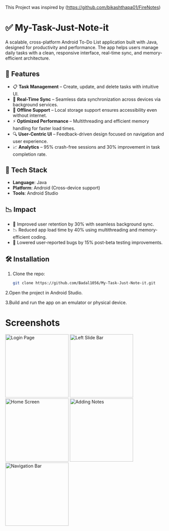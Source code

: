 This Project was inspired by (https://github.com/bikashthapa01/FireNotes)

# ✅ My-Task-Just-Note-it
A scalable, cross-platform Android To-Do List application built with Java, designed for productivity and performance. The app helps users manage daily tasks with a clean, responsive interface, real-time sync, and memory-efficient architecture.

## 📲 Features
- 📋 **Task Management** – Create, update, and delete tasks with intuitive UI.
- 🔄 **Real-Time Sync** – Seamless data synchronization across devices via background services.
- 💾 **Offline Support** – Local storage support ensures accessibility even without internet.
- ⚡ **Optimized Performance** – Multithreading and efficient memory handling for faster load times.
- 🔍 **User-Centric UI** – Feedback-driven design focused on navigation and user experience.
- 📈 **Analytics** – 95% crash-free sessions and 30% improvement in task completion rate.

## 🚀 Tech Stack
- **Language**: Java  
- **Platform**: Android (Cross-device support)    
- **Tools**: Android Studio

## 📉 Impact
- 🧠 Improved user retention by 30% with seamless background sync.
- 📉 Reduced app load time by 40% using multithreading and memory-efficient coding.
- 🐛 Lowered user-reported bugs by 15% post-beta testing improvements.

## 🛠️ Installation
1. Clone the repo:
   ```bash
   git clone https://github.com/Badal1056/My-Task-Just-Note-it.git
   
2.Open the project in Android Studio.

3.Build and run the app on an emulator or physical device.

# Screenshots
<img src="https://github.com/user-attachments/assets/7bb367b6-9531-441b-9322-fa00eb7c76fe" alt="Login Page" width="200"/>
<img src="https://github.com/user-attachments/assets/775762f8-852b-463a-8644-705f2b625fea" alt="Left Slide Bar" width="200"/>
<img src="https://github.com/user-attachments/assets/557a524a-7577-40cb-8787-546f390d9d3c" alt="Home Screen" width="200"/>
<img src="https://github.com/user-attachments/assets/54f2ece4-6270-4835-b57d-f89fcffe8a65" alt="Adding Notes" width="200"/>
<img src="https://github.com/user-attachments/assets/07a566a4-e3dd-437a-8ebc-4e175e34f256" alt="Navigation Bar" width="200"/>


